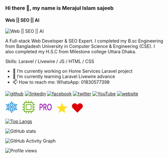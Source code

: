### Hi there 👋, my name is Merajul Islam sajeeb
#### Web || SEO || AI
![Web || SEO || AI](https://scontent.fdac116-1.fna.fbcdn.net/v/t39.30808-6/288589695_2005878266271638_6937843672383195297_n.jpg?stp=dst-jpg_p180x540&_nc_cat=105&ccb=1-7&_nc_sid=e3f864&_nc_ohc=gL_HL3UgK_YAX9sfwmj&_nc_ht=scontent.fdac116-1.fna&oh=00_AT-0SBMIZKpymtGtHNGPod0UOBQLYxwxPGCD8OYXEI__Ug&oe=62BCA4B2)

A Full-stack Web Developer & SEO Expert. I completed my B.sc Engineering from Bangladesh University in Computer Science & Engineering (CSE). I also completed my H.S.C from Milestone college Uttara Dhaka.

Skills: Laravel / Livewire / JS / HTML / CSS

- 🔭 I’m currently working on Home Services Laravel project 
- 🌱 I’m currently learning Laravel Livewire advance 
- 📫 How to reach me: WhatsApp: 01830577398 


[<img src='https://cdn.jsdelivr.net/npm/simple-icons@3.0.1/icons/github.svg' alt='github' height='40'>](https://github.com/merajulislamsajeeb)  [<img src='https://cdn.jsdelivr.net/npm/simple-icons@3.0.1/icons/linkedin.svg' alt='linkedin' height='40'>](https://www.linkedin.com/in/https://www.linkedin.com/in/merajul-islam-sajeeb/)  [<img src='https://cdn.jsdelivr.net/npm/simple-icons@3.0.1/icons/facebook.svg' alt='facebook' height='40'>](https://www.facebook.com/https://www.facebook.com/merajulislamsajeeb)  [<img src='https://cdn.jsdelivr.net/npm/simple-icons@3.0.1/icons/twitter.svg' alt='twitter' height='40'>](https://twitter.com/https://twitter.com/merajul_sajeeb)  [<img src='https://cdn.jsdelivr.net/npm/simple-icons@3.0.1/icons/youtube.svg' alt='YouTube' height='40'>](https://www.youtube.com/channel/https://www.youtube.com/channel/UCuOr-Olg5pRCOC6HWI5rAbw)  [<img src='https://cdn.jsdelivr.net/npm/simple-icons@3.0.1/icons/icloud.svg' alt='website' height='40'>](https://merajul-sajeeb.wixsite.com/merajulislamsajeeb)  

<a href='https://archiveprogram.github.com/'><img src='https://raw.githubusercontent.com/acervenky/animated-github-badges/master/assets/acbadge.gif' width='40' height='40'></a> <a href='https://docs.github.com/en/developers'><img src='https://raw.githubusercontent.com/acervenky/animated-github-badges/master/assets/devbadge.gif' width='40' height='40'></a> <a href='https://github.com/pricing'><img src='https://raw.githubusercontent.com/acervenky/animated-github-badges/master/assets/pro.gif' width='40' height='40'></a> <a href='https://stars.github.com/'><img src='https://raw.githubusercontent.com/acervenky/animated-github-badges/master/assets/starbadge.gif' width='35' height='35'></a> <a href='https://docs.github.com/en/github/supporting-the-open-source-community-with-github-sponsors'><img src='https://raw.githubusercontent.com/acervenky/animated-github-badges/master/assets/sponsorbadge.gif' width='35' height='35'></a> 

[![Top Langs](https://github-readme-stats.vercel.app/api/top-langs/?username=merajulislamsajeeb)](https://github.com/anuraghazra/github-readme-stats)

![GitHub stats](https://github-readme-stats.vercel.app/api?username=merajulislamsajeeb&show_icons=true&count_private=true)  

![GitHub Activity Graph](https://activity-graph.herokuapp.com/graph?username=merajulislamsajeeb)  

![Profile views](https://gpvc.arturio.dev/merajulislamsajeeb)  
